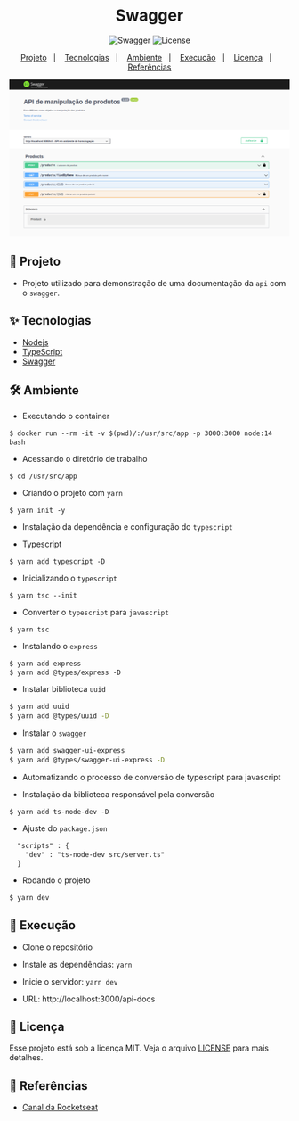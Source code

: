 <h1 align="center">Swagger</h1>

<p align="center">
  <img alt="Swagger" src="https://img.shields.io/static/v1?label=Documentation&message=Swagger&color=8257E5&labelColor=000000"  />

  <img alt="License" src="https://img.shields.io/static/v1?label=license&message=MIT&color=49AA26&labelColor=000000">
</p>

<p align="center">
  <a href="#-projeto">Projeto</a>&nbsp;&nbsp;&nbsp;|&nbsp;&nbsp;&nbsp;
  <a href="#-tecnologias">Tecnologias</a>&nbsp;&nbsp;&nbsp;|&nbsp;&nbsp;&nbsp;
  <a href="#-%EF%B8%8F-ambiente">Ambiente</a>&nbsp;&nbsp;&nbsp;|&nbsp;&nbsp;&nbsp;
  <a href="#-execução">Execução</a>&nbsp;&nbsp;&nbsp;|&nbsp;&nbsp;&nbsp;
  <a href="#-licença">Licença</a>&nbsp;&nbsp;&nbsp;|&nbsp;&nbsp;&nbsp;
  <a href="#-referências">Referências</a>
</p>

<p align="center">
  <img alt="Swagger" src="images/swagger-dash.png">
</p>

## 🌱 Projeto

- Projeto utilizado para demonstração de uma documentação da `api` com o `swagger`.

## ✨ Tecnologias

- [Nodejs](https://nodejs.org/en/)
- [TypeScript](https://www.typescriptlang.org/)
- [Swagger](https://swagger.io/)

## 🛠️ Ambiente 

- Executando o container

```console
$ docker run --rm -it -v $(pwd)/:/usr/src/app -p 3000:3000 node:14 bash
```

- Acessando o diretório de trabalho

```console
$ cd /usr/src/app
```

- Criando o projeto com `yarn`

```console
$ yarn init -y
```

- Instalação da dependência e configuração do `typescript`

- Typescript

```console
$ yarn add typescript -D
```

- Inicializando o `typescript`

```console
$ yarn tsc --init
```

- Converter o `typescript` para `javascript`

```console
$ yarn tsc
```

- Instalando o `express`

```console
$ yarn add express
$ yarn add @types/express -D
```

- Instalar biblioteca `uuid`

```bash
$ yarn add uuid
$ yarn add @types/uuid -D
```

- Instalar o `swagger`

```bash
$ yarn add swagger-ui-express
$ yarn add @types/swagger-ui-express -D
```

- Automatizando o processo de conversão de typescript para javascript

- Instalação da biblioteca responsável pela conversão

```console
$ yarn add ts-node-dev -D
```

- Ajuste do `package.json`

```console
  "scripts" : {
    "dev" : "ts-node-dev src/server.ts"
  }
```

- Rodando o projeto

```bash
$ yarn dev
```

## 🚀 Execução

- Clone o repositório
- Instale as dependências: `yarn`
- Inicie o servidor: `yarn dev`

- URL: http://localhost:3000/api-docs

## 📄 Licença

Esse projeto está sob a licença MIT. Veja o arquivo [LICENSE](LICENSE.md) para mais detalhes.

## 🙇 Referências

- [Canal da Rocketseat](https://www.youtube.com/channel/UCSfwM5u0Kce6Cce8_S72olg)
